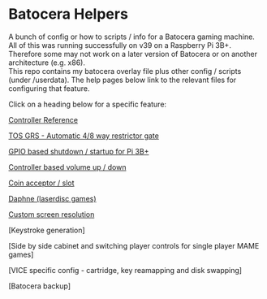 # Batocera Helpers
A bunch of config or how to scripts / info for a Batocera gaming machine.  All of this was running successfully on v39 on a Raspberry Pi 3B+.  Therefore some may not work on a later version of Batocera or on another architecture (e.g. x86).  
This repo contains my batocera overlay file plus other config / scripts (under /userdata).  The help pages below link to the relevant files for configuring that feature.  

Click on a heading below for a specific feature:  

[Controller Reference](https://github.com/DaveBullet1050/BatoceraHelpers/blob/main/README/Controller%20Reference%20README.md#controller-reference)

[TOS GRS - Automatic 4/8 way restrictor gate](https://github.com/DaveBullet1050/BatoceraHelpers/blob/main/README/TOS_GRS_Switch%20README.md#tos-grs---automatic-48-way-restrictor-gate)

[GPIO based shutdown / startup for Pi 3B+](https://github.com/DaveBullet1050/BatoceraHelpers/blob/main/README/PowerOffOn%20README.md#gpio-based-shutdown--startup-for-pi-3b)

[Controller based volume up / down](https://github.com/DaveBullet1050/BatoceraHelpers/blob/main/README/VolumeUpDown%20README.md#controller-based-volume-up--down)

[Coin acceptor / slot](https://github.com/DaveBullet1050/BatoceraHelpers/blob/main/README/CoinAcceptor%20README.md#coin-acceptor--slot)

[Daphne (laserdisc games)](https://github.com/DaveBullet1050/BatoceraHelpers/blob/main/README/Daphne%20README.md#daphne-laserdisc-games)

[Custom screen resolution](https://github.com/DaveBullet1050/BatoceraHelpers/blob/main/README/ScreenRes%20README.md#custom-screen-resolution)

[Keystroke generation]

[Side by side cabinet and switching player controls for single player MAME games]

[VICE specific config - cartridge, key reamapping and disk swapping]

[Batocera backup]

